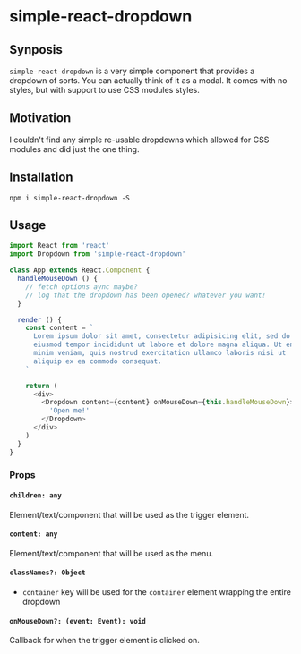 # simple-react-dropdown

## Synposis

`simple-react-dropdown` is a very simple component that provides a dropdown of
sorts. You can actually think of it as a modal. It comes with no styles, but
with support to use CSS modules styles.

## Motivation

I couldn't find any simple re-usable dropdowns which allowed for CSS modules and
did just the one thing.

## Installation

```
npm i simple-react-dropdown -S
```

## Usage

```js
import React from 'react'
import Dropdown from 'simple-react-dropdown'

class App extends React.Component {
  handleMouseDown () {
    // fetch options aync maybe?
    // log that the dropdown has been opened? whatever you want!
  }

  render () {
    const content = `
      Lorem ipsum dolor sit amet, consectetur adipisicing elit, sed do
      eiusmod tempor incididunt ut labore et dolore magna aliqua. Ut enim ad
      minim veniam, quis nostrud exercitation ullamco laboris nisi ut
      aliquip ex ea commodo consequat.
    `

    return (
      <div>
        <Dropdown content={content} onMouseDown={this.handleMouseDown}>
          'Open me!'
        </Dropdown>
      </div>
    )
  }
}
```

### Props

#### `children: any`

Element/text/component that will be used as the trigger element.

#### `content: any`

Element/text/component that will be used as the menu.

#### `classNames?: Object`

* `container` key will be used for the `container` element wrapping the entire dropdown

#### `onMouseDown?: (event: Event): void`

Callback for when the trigger element is clicked on.
